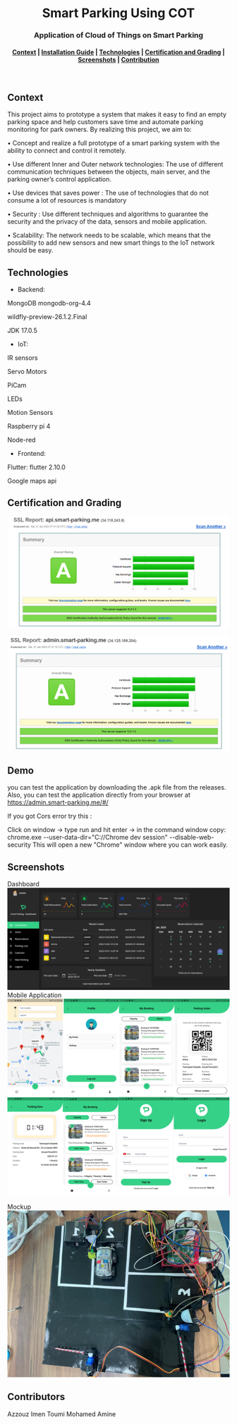 

<h1 align="center">
  <br>
  Smart Parking Using COT
</h1>
<h3 align="center">
  Application of Cloud of Things on Smart Parking
</h3>
<div align="center">
  <h4>
    <a href="#Context">Context</a> |
    <a href="#Installation-Guide">Installation Guide</a> |
    <a href="#Technologies">Technologies</a> |
    <a href="#Certification-and-Grading">Certification and Grading</a> |
   <a href="#Screenshots">Screenshots</a> |
    <a href="#Contribution">Contribution</a>
  </h4>
</div>
<br>








## Context
This project aims to prototype a system that makes it easy to find an empty parking
space and help customers save time and automate parking monitoring for park owners.
By realizing this project, we aim to:

• Concept and realize a full prototype of a smart parking system with the ability to
connect and control it remotely.

• Use different Inner and Outer network technologies: The use of different communication
techniques between the objects, main server, and the parking owner’s control
application.

• Use devices that saves power : The use of technologies that do not consume a lot
of resources is mandatory

• Security : Use different techniques and algorithms to guarantee the security and the
privacy of the data, sensors and mobile application.

• Scalability: The network needs to be scalable, which means that the possibility to
add new sensors and new smart things to the IoT network should be easy.



## Technologies
- Backend:

MongoDB mongodb-org-4.4

wildfly-preview-26.1.2.Final

JDK 17.0.5

- IoT:

IR sensors

Servo Motors

PiCam

LEDs

Motion Sensors

Raspberry pi 4

Node-red

- Frontend:

Flutter: flutter 2.10.0

Google maps api


## Certification and Grading

![certif](./Assets_readme/A.png)

![certif](./Assets_readme/dashbord.png)


## Demo 
you can test the application by downloading the .apk file from the releases. Also, you can test the application directly from your browser at https://admin.smart-parking.me/#/

If you got Cors error try this :

Click on window -> type run and hit enter -> in the command window copy:
chrome.exe --user-data-dir="C://Chrome dev session" --disable-web-security
This will open a new "Chrome" window where you can work easily.

## Screenshots
Dashboard 
![certif](./Assets_readme/dash_snap.png)
Mobile Application
![mobile](./Assets_readme/mobile.jpg)

Mockup
![mockup](./Assets_readme/mock.jpg)

## Contributors
Azzouz Imen
Toumi Mohamed Amine
